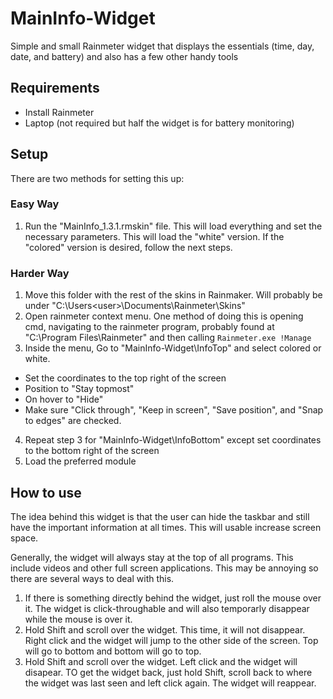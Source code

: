 # MainInfo-Widget
Simple and small Rainmeter widget that displays the essentials (time, day, date, and battery) and also has a few other handy tools

## Requirements
- Install Rainmeter
- Laptop (not required but half the widget is for battery monitoring)

## Setup
There are two methods for setting this up:

### Easy Way ###
1. Run the "MainInfo_1.3.1.rmskin" file. This will load everything and set the necessary parameters. This will load the "white" version. If the "colored" version is desired, follow the next steps.

### Harder Way ###
1. Move this folder with the rest of the skins in Rainmaker. Will probably be under "C:\Users\<user>\Documents\Rainmeter\Skins"
2. Open rainmeter context menu. One method of doing this is opening cmd, navigating to the rainmeter program, probably found at "C:\Program Files\Rainmeter" and then calling `Rainmeter.exe !Manage`
3. Inside the menu, Go to "MainInfo-Widget\InfoTop" and select colored or white.
  - Set the coordinates to the top right of the screen
  - Position to "Stay topmost"
  - On hover to "Hide"
  - Make sure "Click through", "Keep in screen", "Save position", and "Snap to edges" are checked.
4. Repeat step 3 for "MainInfo-Widget\InfoBottom" except set coordinates to the bottom right of the screen
5. Load the preferred module

## How to use
The idea behind this widget is that the user can hide the taskbar and still have the important information at all times. This will usable increase screen space.

Generally, the widget will always stay at the top of all programs. This include videos and other full screen applications. This may be annoying so there are several ways to deal with this.

1. If there is something directly behind the widget, just roll the mouse over it. The widget is click-throughable and will also temporarly disappear while the mouse is over it.
2. Hold Shift and scroll over the widget. This time, it will not disappear. Right click and the widget will jump to the other side of the screen. Top will go to bottom and bottom will go to top.
3. Hold Shift and scroll over the widget. Left click and the widget will disapear. TO get the widget back, just hold Shift, scroll back to where the widget was last seen and left click again. The widget will reappear.
